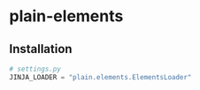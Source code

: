 # plain-elements

## Installation

```python
# settings.py
JINJA_LOADER = "plain.elements.ElementsLoader"
```
